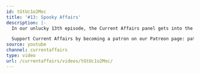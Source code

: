 ```yaml
---
id: tGtUc1o2Moc
title: '#13: Spooky Affairs'
description: |-
  In our unlucky 13th episode, the Current Affairs panel gets into the Halloween spirit: we investigate the murder of American democracy, Pete makes the case that Halloween is the best holiday, and we all share our favorite unsolved mysteries.

  Support Current Affairs by becoming a patron on our Patreon page: patreon.com/CurrentAffairs. For the written form of Current Affairs — and to subscribe to the beautiful print magazine — visit: CurrentAffairs.org. To join the conversation, leave us a voicemail at 504-867-8851.
source: youtube
channel: currentaffairs
type: video
url: /currentaffairs/videos/tGtUc1o2Moc/
---
```

